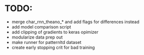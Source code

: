 # TODO:
+ merge char_rnn_theano_* and add flags for differences instead
+ add model comparison script
+ add clipping of gradients to keras opimizer
+ modularize data prep out
+ make runner for patternltd dataset
+ create early stopping crit for bad training
